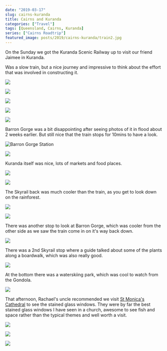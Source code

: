 ```yaml
---
date: "2019-03-17"
slug: cairns-kuranda
title: Cairns and Kuranda
categories: ["Travel"]
tags: [Queensland, Cairns, Kuranda]
series: ["Cairns Roadtrip"]
featured_image: posts/2019/cairns-kuranda/train2.jpg
---
```


On the Sunday we got the Kuranda Scenic Railway up to visit our friend Jaimee in Kuranda.

Was a slow train, but a nice journey and impressive to think about the effort that was involved in constructing it.

![](train1.jpg "")

![](train2.jpg "")

![](train3.jpg "")

![](train4.jpg "")

![](train5.jpg "")

Barron Gorge was a bit disappointing after seeing photos of it in flood about 2 weeks earlier.
But still nice that the train stops for 10mins to have a look.

![](train6.jpg "Barron Gorge Station")

![](train7.jpg"")

Kuranda itself was nice, lots of markets and food places.

![](kuranda.jpg "")

![](barronriver.jpg "")

The Skyrail back was much cooler than the train, as you get to look down on the rainforest.

![](skyrail1.jpg "")

![](skyrail2.jpg "")

There was another stop to look at Barron Gorge, which was cooler from the other side as we saw the train come in on it's way back down.

![](skyrail3.jpg "")

There was a 2nd Skyrail stop where a guide talked about some of the plants along a boardwalk, which was also really good.

![](skyrail4.jpg "")

At the bottom there was a waterskiing park, which was cool to watch from the Gondola.

![](skyrail5.jpg "")

That afternoon, Rachael's uncle recommended we visit [St Monica's Cathedral](http://www.cairns.catholic.org.au/documents/peacewindows.html) to see the stained glass windows. They were by far the best stained glass windows I have seen in a church, awesome to see fish and space rather than the typical themes and well worth a visit.

![](cathedral1.jpg "")

![](cathedral2.jpg "")

![](cathedral3.jpg "")
